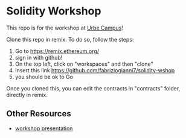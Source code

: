 # Solidity Workshop

This repo is for the workshop at [Urbe Campus](https://urbe.build/#activities)!

Clone this repo in remix. To do so, follow the steps:

1. Go to https://remix.ethereum.org/
2. sign in with github!
3. On the top left, click on "workspaces" and then "clone"
4. insert this link https://github.com/fabriziogianni7/solidity-wshop
5. you should be ok to Go

Once you cloned this, you can edit the contracts in "contracts" folder, directly in remix.

## Other Resources
- [workshop presentation](https://www.canva.com/design/DAGSDDm0mMI/p5RMzZaSaGrqvoY_Im8Q6w/view?utm_content=DAGSDDm0mMI&utm_campaign=designshare&utm_medium=link&utm_source=editor)

